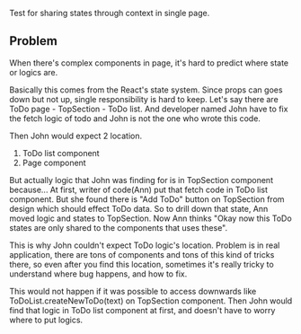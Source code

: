 Test for sharing states through context in single page.

## Problem
When there's complex components in page, it's hard to predict where state or logics are.

Basically this comes from the React's state system. Since props can goes down but not up, single responsibility is hard to keep.
Let's say there are ToDo page - TopSection - ToDo list.
And developer named John have to fix the fetch logic of todo and John is not the one who wrote this code.

Then John would expect 2 location.
1) ToDo list component
2) Page component

But actually logic that John was finding for is in TopSection component because...
At first, writer of code(Ann) put that fetch code in ToDo list component.
But she found there is "Add ToDo" button on TopSection from design which should effect ToDo data.
So to drill down that state, Ann moved logic and states to TopSection.
Now Ann thinks "Okay now this ToDo states are only shared to the components that uses these".

This is why John couldn't expect ToDo logic's location.
Problem is in real application, there are tons of components and tons of this kind of tricks there, so even after you find this location, sometimes it's really tricky to understand where bug happens, and how to fix.

This would not happen if it was possible to access downwards like ToDoList.createNewToDo(text) on TopSection component. Then John would find that logic in ToDo list component at first, and doesn't have to worry where to put logics.
